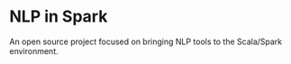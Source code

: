 NLP in Spark
======================================================

An open source project focused on bringing NLP tools to the Scala/Spark environment.